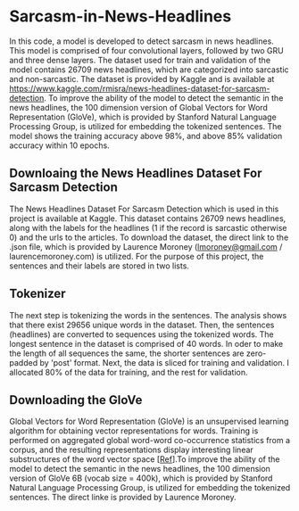 # Sarcasm-in-News-Headlines

In this code, a model is developed to detect sarcasm in news headlines. This model is comprised of four convolutional layers, followed by two GRU and three dense layers. The dataset used for train and validation of the model contains 26709 news headlines, which are categorized into sarcastic and non-sarcastic. The dataset is provided by Kaggle and is available at https://www.kaggle.com/rmisra/news-headlines-dataset-for-sarcasm-detection. To improve the ability of the model to detect the semantic in the news headlines, the 100 dimension version of Global Vectors for Word Representation (GloVe), which is provided by Stanford Natural Language Processing Group, is utilized for embedding the tokenized sentences. The model shows the training accuracy above 98%, and above 85% validation accuracy within 10 epochs.

## Downloaing the News Headlines Dataset For Sarcasm Detection

The News Headlines Dataset For Sarcasm Detection which is used in this project is available at Kaggle. This dataset contains 26709 news headlines, along with the labels for the headlines (1 if the record is sarcastic otherwise 0) and the urls to the articles. To download the dataset, the direct link to the .json file, which is provided by Laurence Moroney (lmoroney@gmail.com / laurencemoroney.com) is utilized. For the purpose of this project, the sentences and their labels are stored in two lists. 

## Tokenizer

The next step is tokenizing the words in the sentences. The analysis shows that there exist 29656 unique words in the dataset. Then, the sentences (headlines) are converted to sequences using the tokenized words. The longest sentence in the dataset is comprised of 40 words. In oder to make the length of all sequences the same, the shorter sentences are zero-padded by 'post' format. Next, the data is sliced for training and validation. I allocated 80% of the data for training, and the rest for validation.

## Downloading the GloVe

Global Vectors for Word Representation (GloVe) is an unsupervised learning algorithm for obtaining vector representations for words. Training is performed on aggregated global word-word co-occurrence statistics from a corpus, and the resulting representations display interesting linear substructures of the word vector space [[Ref](https://nlp.stanford.edu/pubs/glove.pdf)].To improve the ability of the model to detect the semantic in the news headlines, the 100 dimension version of GloVe 6B (vocab size = 400k), which is provided by Stanford Natural Language Processing Group, is utilized for embedding the tokenized sentences. The direct linke is provided by Laurence Moroney.

## 



